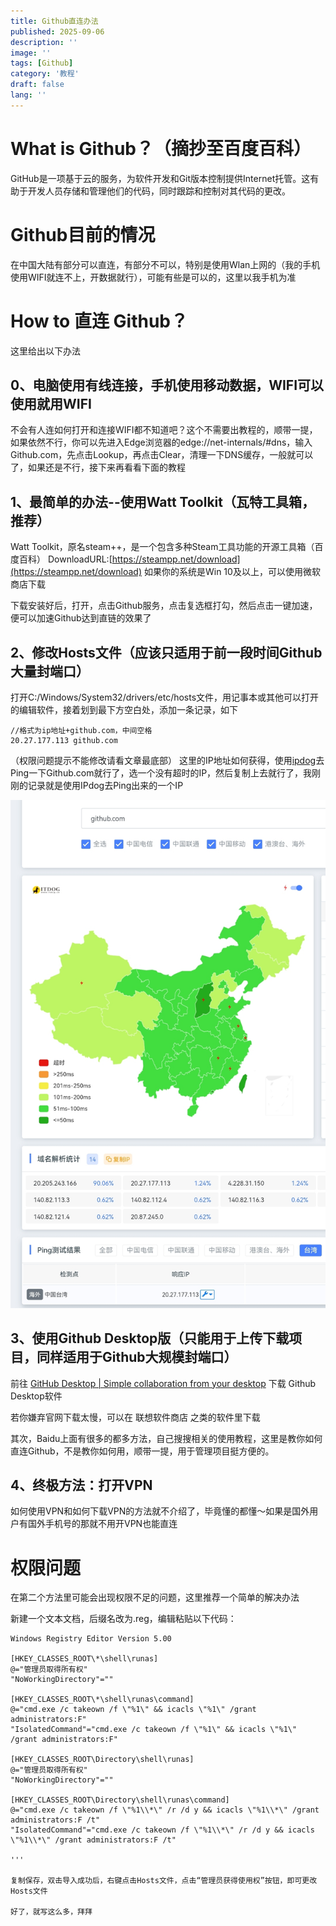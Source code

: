 ```yaml
---
title: Github直连办法
published: 2025-09-06
description: ''
image: ''
tags: [Github]
category: '教程'
draft: false 
lang: ''
---
```

# What is Github？（摘抄至百度百科）
GitHub是一项基于云的服务，为软件开发和Git版本控制提供Internet托管。这有助于开发人员存储和管理他们的代码，同时跟踪和控制对其代码的更改。

# Github目前的情况
在中国大陆有部分可以直连，有部分不可以，特别是使用Wlan上网的（我的手机使用WIFI就连不上，开数据就行），可能有些是可以的，这里以我手机为准

# How to 直连 Github？
这里给出以下办法

## 0、电脑使用有线连接，手机使用移动数据，WIFI可以使用就用WIFI
不会有人连如何打开和连接WIFI都不知道吧？这个不需要出教程的，顺带一提，如果依然不行，你可以先进入Edge浏览器的edge://net-internals/#dns，输入Github.com，先点击Lookup，再点击Clear，清理一下DNS缓存，一般就可以了，如果还是不行，接下来再看看下面的教程


## 1、最简单的办法--使用Watt Toolkit（瓦特工具箱，推荐）
Watt Toolkit，原名steam++，是一个包含多种Steam工具功能的开源工具箱（百度百科）
DownloadURL:[https://steampp.net/download](https://steampp.net/download)
如果你的系统是Win 10及以上，可以使用微软商店下载

下载安装好后，打开，点击Github服务，点击复选框打勾，然后点击一键加速，便可以加速Github达到直链的效果了

## 2、修改Hosts文件（应该只适用于前一段时间Github大量封端口）
打开C:/Windows/System32/drivers/etc/hosts文件，用记事本或其他可以打开的编辑软件，接着划到最下方空白处，添加一条记录，如下

```
//格式为ip地址+github.com，中间空格
20.27.177.113 github.com
```

（权限问题提示不能修改请看文章最底部）
这里的IP地址如何获得，使用[ipdog](https://ipdog.cn)去Ping一下Github.com就行了，选一个没有超时的IP，然后复制上去就行了，我刚刚的记录就是使用IPdog去Ping出来的一个IP

![Ping Github](photo/ping.jpg)

## 3、使用Github Desktop版（只能用于上传下载项目，同样适用于Github大规模封端口）

前往 [GitHub Desktop | Simple collaboration from your desktop](https://desktop.github.com/download/) 下载 Github Desktop软件

若你嫌弃官网下载太慢，可以在 联想软件商店 之类的软件里下载

其次，Baidu上面有很多的都多方法，自己搜搜相关的使用教程，这里是教你如何直连Github，不是教你如何用，顺带一提，用于管理项目挺方便的。

## 4、终极方法：打开VPN
如何使用VPN和如何下载VPN的方法就不介绍了，毕竟懂的都懂～如果是国外用户有国外手机号的那就不用开VPN也能直连

# 权限问题
在第二个方法里可能会出现权限不足的问题，这里推荐一个简单的解决办法

新建一个文本文档，后缀名改为.reg，编辑粘贴以下代码：

```
Windows Registry Editor Version 5.00

[HKEY_CLASSES_ROOT\*\shell\runas]
@="管理员取得所有权"
"NoWorkingDirectory"=""

[HKEY_CLASSES_ROOT\*\shell\runas\command]
@="cmd.exe /c takeown /f \"%1\" && icacls \"%1\" /grant administrators:F"
"IsolatedCommand"="cmd.exe /c takeown /f \"%1\" && icacls \"%1\" /grant administrators:F"

[HKEY_CLASSES_ROOT\Directory\shell\runas]
@="管理员取得所有权"
"NoWorkingDirectory"=""

[HKEY_CLASSES_ROOT\Directory\shell\runas\command]
@="cmd.exe /c takeown /f \"%1\\*\" /r /d y && icacls \"%1\\*\" /grant administrators:F /t"
"IsolatedCommand"="cmd.exe /c takeown /f \"%1\\*\" /r /d y && icacls \"%1\\*\" /grant administrators:F /t"

'''

复制保存，双击导入成功后，右键点击Hosts文件，点击“管理员获得使用权”按钮，即可更改Hosts文件

好了，就写这么多，拜拜
